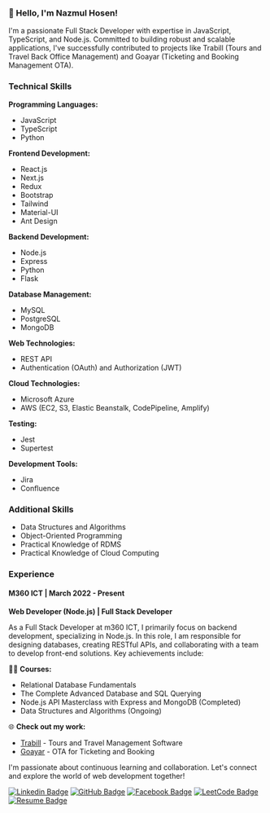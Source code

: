 ### 👋 Hello, I'm Nazmul Hosen!

I'm a passionate Full Stack Developer with expertise in JavaScript, TypeScript, and Node.js. Committed to building robust and scalable applications, I've successfully contributed to projects like Trabill (Tours and Travel Back Office Management) and Goayar (Ticketing and Booking Management OTA).

### Technical Skills

**Programming Languages:**
- JavaScript
- TypeScript
- Python

**Frontend Development:**
- React.js
- Next.js
- Redux
- Bootstrap
- Tailwind
- Material-UI
- Ant Design

**Backend Development:**
- Node.js
- Express
- Python
- Flask

**Database Management:**
- MySQL
- PostgreSQL
- MongoDB

**Web Technologies:**
- REST API
- Authentication (OAuth) and Authorization (JWT)

**Cloud Technologies:**
- Microsoft Azure
- AWS (EC2, S3, Elastic Beanstalk, CodePipeline, Amplify)

**Testing:**
- Jest
- Supertest

**Development Tools:**
- Jira
- Confluence

### Additional Skills

- Data Structures and Algorithms
- Object-Oriented Programming
- Practical Knowledge of RDMS
- Practical Knowledge of Cloud Computing

### Experience
#### M360 ICT | March 2022 - Present
**Web Developer (Node.js) | Full Stack Developer**

As a Full Stack Developer at m360 ICT, I primarily focus on backend development, specializing in Node.js. In this role, I am responsible for designing databases, creating RESTful APIs, and collaborating with a team to develop front-end solutions. Key achievements include:



👨‍💻 **Courses:**
- Relational Database Fundamentals
- The Complete Advanced Database and SQL Querying
- Node.js API Masterclass with Express and MongoDB (Completed)
- Data Structures and Algorithms (Ongoing)

🌐 **Check out my work:**
- [Trabill](https://trabill.biz) - Tours and Travel Management Software
- [Goayar](https://goayar.com) - OTA for Ticketing and Booking

I'm passionate about continuous learning and collaboration. Let's connect and explore the world of web development together!

[![Linkedin Badge](https://img.shields.io/badge/-NazmulHosen-blue?style=flat-square&logo=Linkedin&logoColor=white&link=https://www.linkedin.com/in/nazmul-devs/)](https://www.linkedin.com/in/nazmul-devs/)
[![GitHub Badge](https://img.shields.io/badge/-NazmulHosen-darkgreen?style=flat-square&logo=GitHub&logoColor=white&link=https://github.com/nazmulhosen)](https://github.com/nazmul-devs)
[![Facebook Badge](https://img.shields.io/badge/-NazmulHosen-1877F2?style=flat-square&logo=Facebook&logoColor=white&link=https://www.facebook.com/nazmulhosens)](https://www.facebook.com/nazmulhosens)
[![LeetCode Badge](https://img.shields.io/badge/-NazmulHosen-FFA116?style=flat-square&logo=LeetCode&logoColor=white&link=https://leetcode.com/nazmul-devs/)](https://leetcode.com/nazmul-devs/)
[![Resume Badge](https://img.shields.io/badge/Download%20Resume-Click%20Here-blue?style=flat-square&link=https://drive.google.com/uc?id=1vQlgkxc5omCpXCEkYoekucysFWFSKx94&export=download)](https://drive.google.com/uc?id=1vQlgkxc5omCpXCEkYoekucysFWFSKx94&export=download)
